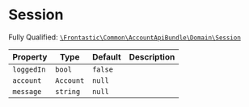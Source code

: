 #  Session

Fully Qualified: [`\Frontastic\Common\AccountApiBundle\Domain\Session`](../../../../src/php/AccountApiBundle/Domain/Session.php)



Property|Type|Default|Description
--------|----|-------|-----------
`loggedIn`|`bool`|`false`|
`account`|`Account`|`null`|
`message`|`string`|`null`|

